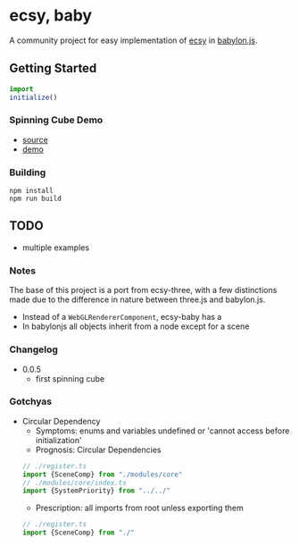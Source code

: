 # ecsy, baby
A community project for easy implementation of [ecsy](https://ecsy.io/) in [babylon.js](https://www.babylonjs.com/).

## Getting Started

```js
import 
initialize()
```
### Spinning Cube Demo
- [source](examples/spinning-cube/src/index.ts)
- [demo](https://mrchantey.github.io/ecsy-baby/examples/spinning-cube)

### Building

```
npm install
npm run build
```


## TODO
- multiple examples

### Notes
The base of this project is a port from ecsy-three, with a few distinctions made due to the difference in nature between three.js and babylon.js.
- Instead of a `WebGLRendererComponent`, ecsy-baby has a 
- In babylonjs all objects inherit from a node except for a scene


### Changelog

- 0.0.5
	- first spinning cube

### Gotchyas

- Circular Dependency
	- Symptoms: enums and variables undefined or 'cannot access before initialization'
	- Prognosis: Circular Dependencies
	```ts
	// ./register.ts
	import {SceneComp} from "./modules/core"
	// ./modules/core/index.ts
	import {SystemPriority} from "../../"
	```
	- Prescription: all imports from root unless exporting them
	```ts
	// ./register.ts
	import {SceneComp} from "./"
	```
